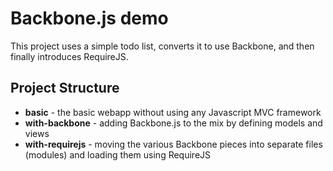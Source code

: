 # Backbone.js demo

This project uses a simple todo list, converts it to use Backbone, and then finally introduces RequireJS.

## Project Structure

- **basic** - the basic webapp without using any Javascript MVC framework
- **with-backbone** - adding Backbone.js to the mix by defining models and views
- **with-requirejs** - moving the various Backbone pieces into separate files (modules) and loading them using RequireJS



